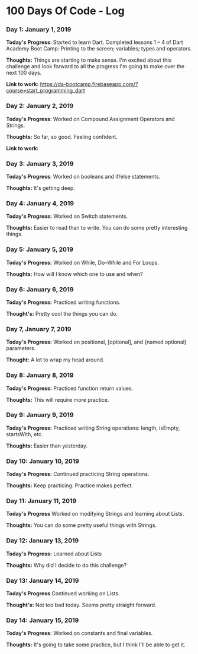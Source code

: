 # 100 Days Of Code - Log

### Day 1: January 1, 2019

**Today's Progress**: Started to learn Dart. Completed lessons 1 – 4 of Dart Academy Boot Camp: Printing to the screen; variables; types and operators.

**Thoughts:** Things are starting to make sense. I'm excited about this challenge and look forward to all the progress I'm going to make over the next 100 days.

**Link to work:** https://da-bootcamp.firebaseapp.com/?course=start_programming_dart

### Day 2: January 2, 2019

**Today's Progress**: Worked on Compound Assignment Operators and Strings.

**Thoughts:** So far, so good. Feeling confident.

**Link to work:**

### Day 3: January 3, 2019

**Today's Progress**: Worked on booleans and if/else statements.

**Thoughts:** It's getting deep.

### Day 4: January 4, 2019

**Today's Progress:** Worked on Switch statements.

**Thoughts:** Easier to read than to write. You can do some pretty interesting things.

### Day 5: January 5, 2019

**Today's Progress:** Worked on While, Do–While and For Loops.

**Thoughts:** How will I know which one to use and when? 

### Day 6: January 6, 2019

**Today's Progress:** Practiced writing functions.

**Thought's:** Pretty cool the things you can do.

### Day 7, January 7, 2019

**Today's Progress:** Worked on positional, [optional], and {named optional} parameters.

**Thought:** A lot to wrap my head around.

### Day 8: January 8, 2019

**Today's Progress:** Practiced function return values.

**Thoughts:** This will require more practice.

### Day 9: January 9, 2019

**Today's Progress:** Practiced writing String operations: length, isEmpty, startsWith, etc.

**Thoughts:** Easier than yesterday.

### Day 10: January 10, 2019

**Today's Progress:** Continued practicing String operations.

**Thoughts:** Keep practicing. Practice makes perfect.

### Day 11: January 11, 2019

**Today's Progress** Worked on modifying Strings and learning about Lists.

**Thoughts:** You can do some pretty useful things with Strings.

### Day 12: January 13, 2019

**Today's Progress:** Learned about Lists

**Thoughts:** Why did I decide to do this challenge?

### Day 13: January 14, 2019

**Today's Progress** Continued working on Lists.

**Thought's:** Not too bad today. Seems pretty straight forward.

### Day 14: January 15, 2019

**Today's Progress:** Worked on constants and final variables.

**Thoughts:** It's going to take some practice, but I think I'll be able to get it.
